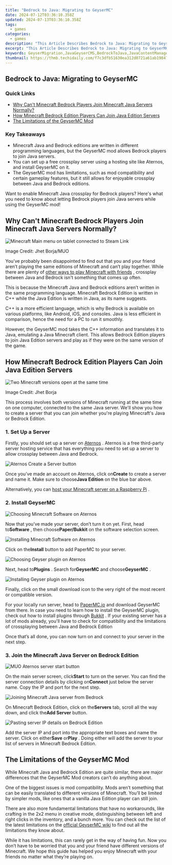 ```yaml
---
title: "Bedrock to Java: Migrating to GeyserMC"
date: 2024-07-12T03:36:10.358Z
updated: 2024-07-13T03:36:10.358Z
tags:
  - games
categories:
  - games
description: "This Article Describes Bedrock to Java: Migrating to GeyserMC"
excerpt: "This Article Describes Bedrock to Java: Migrating to GeyserMC"
keywords: GeyserMigration,JavaGeyserCMS,BedrockToJava,JavaContentManagement,CMSTransitionJAVA,MigratingSoftware,TransformingGeyserMC
thumbnail: https://thmb.techidaily.com/f7c3dfb51630ea312d0721a61ab19847e1113bba58f7b17ac94759c2d0864364.jpg
---
```


## Bedrock to Java: Migrating to GeyserMC

### Quick Links

* [Why Can't Minecraft Bedrock Players Join Minecraft Java Servers Normally?](#why-can-39-t-minecraft-bedrock-players-join-minecraft-java-servers-normally)
* [How Minecraft Bedrock Edition Players Can Join Java Edition Servers](#how-minecraft-bedrock-edition-players-can-join-java-edition-servers)
* [The Limitations of the GeyserMC Mod](#the-limitations-of-the-geysermc-mod)

### Key Takeaways

* Minecraft Java and Bedrock editions are written in different programming languages, but the GeyserMC mod allows Bedrock players to join Java servers.
* You can set up a free crossplay server using a hosting site like Aternos, and install GeyserMC on it.
* The GeyserMC mod has limitations, such as mod compatibility and certain gameplay features, but it still allows for enjoyable crossplay between Java and Bedrock editions.

 Want to enable Minecraft Java crossplay for Bedrock players? Here's what you need to know about letting Bedrock players join Java servers while using the GeyserMC mod!

## Why Can't Minecraft Bedrock Players Join Minecraft Java Servers Normally?

![Minecraft Main menu on tablet connected to Steam Link](https://static1.makeuseofimages.com/wordpress/wp-content/uploads/wm/2023/07/minecraft-main-menu-on-tablet-connected-to-steam-link-1.JPG)

 Image Credit: Jhet Borja/MUO

 You’ve probably been disappointed to find out that you and your friend aren’t playing the same editions of Minecraft and can’t play together. While there are plenty of [other ways to play Minecraft with friends](https://www.makeuseof.com/how-to-play-minecraft-with-friends/) , crossplay between Java and Bedrock isn't something that comes up often.

 This is because the Minecraft Java and Bedrock editions aren’t written in the same programming language. Minecraft Bedrock Edition is written in C++ while the Java Edition is written in Java, as its name suggests.

 C++ is a more efficient language, which is why Bedrock is available on various platforms, like Android, iOS, and consoles. Java is less efficient in comparison, hence the need for a PC to run it smoothly.

 However, the GeyserMC mod takes the C++ information and translates it to Java, emulating a Java Minecraft client. This allows Bedrock Edition players to join Java Edition servers and play as if they were on the same version of the game.

## How Minecraft Bedrock Edition Players Can Join Java Edition Servers
![Two Minecraft versions open at the same time](https://static1.makeuseofimages.com/wordpress/wp-content/uploads/wm/2023/11/two-minecraft-versions-open-at-the-same-time.JPG)

 Image Credit: Jhet Borja

 This process involves both versions of Minecraft running at the same time on one computer, connected to the same Java server. We'll show you how to create a server that you can join whether you're playing Minecraft's Java or Bedrock Edition.

### 1\. Set Up a Server

 Firstly, you should set up a server on [Aternos](https://aternos.org/) . Aternos is a free third-party server hosting service that has everything you need to set up a server to allow crossplay between Java and Bedrock.

![Aternos Create a Server button](https://static1.makeuseofimages.com/wordpress/wp-content/uploads/wm/2023/11/aternos-create-a-server-button.jpg)

 Once you’ve made an account on Aternos, click on**Create** to create a server and name it. Make sure to choose**Java Edition** on the blue bar above.

 Alternatively, you can [host your Minecraft server on a Raspberry Pi](https://www.makeuseof.com/tag/setup-minecraft-server-raspberry-pi/) .

### 2\. Install GeyserMC
![Choosing Minecraft Software on Aternos](https://static1.makeuseofimages.com/wordpress/wp-content/uploads/wm/2023/11/choosing-minecraft-software-on-aternos.jpg)

 Now that you’ve made your server, don’t turn it on yet. First, head to**Software** , then choose**Paper/Bukkit** on the software selection screen.

![Installing Minecraft Software on Aternos](https://static1.makeuseofimages.com/wordpress/wp-content/uploads/wm/2023/11/installing-minecraft-software-on-aternos.jpg)

 Click on the**Install** button to add PaperMC to your server.

![Choosing Geyser plugin on Aternos](https://static1.makeuseofimages.com/wordpress/wp-content/uploads/wm/2023/11/choosing-geyser-plugin-on-aternos.jpg)

 Next, head to**Plugins** . Search for**GeyserMC** and choose**GeyserMC** .

![Installing Geyser plugin on Aternos](https://static1.makeuseofimages.com/wordpress/wp-content/uploads/wm/2023/11/installing-geyser-plugin-on-aternos.jpg)

 Finally, click on the small download icon to the very right of the most recent or compatible version.

 For your locally run server, head to [PaperMC.io](https://hangar.papermc.io/GeyserMC/Geyser) and download GeyserMC from there. In case you need to learn how to install the GeyserMC plugin, check out how to install plugins through [Bukkit](https://bukkit.fandom.com/wiki/Installing%5FPlugins) . If your existing server has a lot of mods already, you'll have to check for compatibility and the limitations of crossplaying between Java and Bedrock Edition

 Once that’s all done, you can now turn on and connect to your server in the next step.

### 3\. Join the Minecraft Java Server on Bedrock Edition
![MUO Aternos server start button](https://static1.makeuseofimages.com/wordpress/wp-content/uploads/wm/2023/11/muo-aternos-server-start-button.jpg)

 On the main server screen, click**Start** to turn on the server. You can find the server connection details by clicking on**Connect** just below the server name. Copy the IP and port for the next step.

![Joining Minecraft Java server from Bedrock](https://static1.makeuseofimages.com/wordpress/wp-content/uploads/wm/2023/11/joining-minecraft-java-server-from-bedrock.jpg)

 On Minecraft Bedrock Edition, click on the**Servers** tab, scroll all the way down, and click the**Add Server** button.

![Pasting server IP details on Bedrock Edition](https://static1.makeuseofimages.com/wordpress/wp-content/uploads/wm/2023/11/pasting-server-ip-details-on-bedrock-edition.jpg)

 Add the server IP and port into the appropriate text boxes and name the server. Click on either**Save** or**Play** . Doing either will add the server to your list of servers in Minecraft Bedrock Edition.

## The Limitations of the GeyserMC Mod

 While Minecraft Java and Bedrock Edition are quite similar, there are major differences that the GeyserMC Mod creators can’t do anything about.

 One of the biggest issues is mod compatibility. Mods aren’t something that can be easily translated to different versions of Minecraft. You’ll be limited by simpler mods, like ones that a vanilla Java Edition player can still join.

 There are also more fundamental limitations that have no workarounds, like crafting in the 2x2 menu in creative mode, distinguishing between left and right clicks in the inventory, and a bunch more. You can check out the list of the latest limitations on the [official GeyserMC wiki](https://wiki.geysermc.org/geyser/current-limitations/) to find out all the limitations they know about.

 While it has limitations, this can rarely get in the way of having fun. Now you don’t have to be worried that you and your friend have different versions of Minecraft. We hope this guide has helped you enjoy Minecraft with your friends no matter what they’re playing on.


<ins class="adsbygoogle"
     style="display:block"
     data-ad-format="autorelaxed"
     data-ad-client="ca-pub-7571918770474297"
     data-ad-slot="1223367746"></ins>



<ins class="adsbygoogle"
     style="display:block"
     data-ad-client="ca-pub-7571918770474297"
     data-ad-slot="8358498916"
     data-ad-format="auto"
     data-full-width-responsive="true"></ins>




